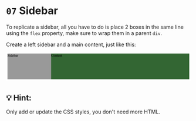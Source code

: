 # `07` Sidebar

To replicate a sidebar, all you have to do is place 2 boxes in the same line using the `flex` property, make sure to wrap them in a parent `div`.

Create a left sidebar and a main content, just like this:

![Sidebar](../../.learn/assets/69N2q6G.png?raw=true)

## 💡 Hint:

Only add or update the CSS styles, you don't need more HTML.
